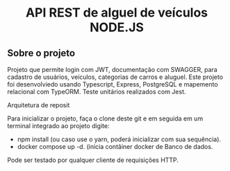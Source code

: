 <h1 align="center"> API REST de alguel de veículos NODE.JS</h1>

<h2>Sobre o projeto</h2>

Projeto que permite login com JWT, documentação com SWAGGER, para cadastro de usuários, veículos, categorias de carros e aluguel. 
Este projeto foi desenvolviedo usando Typescript, Express, PostgreSQL e mapemento relacional com TypeORM. Teste unitários realizados com Jest.

Arquitetura de reposit

Para inicializar o projeto, faça o clone deste git e em seguida em um terminal integrado ao projeto digite:
 - npm install (ou caso use o yarn, poderá inicializar com sua sequência).
 - docker compose up -d. (inicia contâiner docker de Banco de dados.
 
Pode ser testado por qualquer cliente de requisições HTTP.
